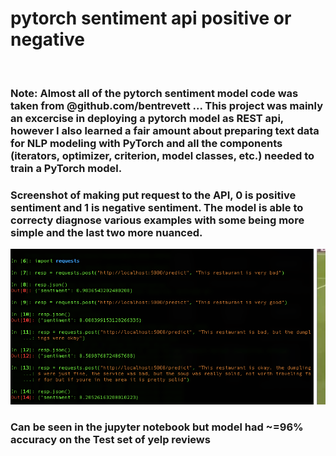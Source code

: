 # pytorch sentiment api positive or negative
&nbsp;
### Note: Almost all of the pytorch sentiment model code was taken from @github.com/bentrevett ... This project was mainly an excercise in deploying a pytorch model as REST api, however I also learned a fair amount about preparing text data for NLP modeling with PyTorch and all the components (iterators, optimizer, criterion, model classes, etc.) needed to train a PyTorch model. 


### Screenshot of making put request to the API, 0 is positive sentiment and 1 is negative sentiment. The model is able to correcty diagnose various examples with some being more simple and the last two more nuanced. 
![Picture of api in action](https://github.com/sethweiland/pytorch_sentiment_api_positive_or_negative/blob/master/Screen%20Shot%202019-12-04%20at%2012.51.49%20PM.png)

### Can be seen in the jupyter notebook but model had ~=96% accuracy on the Test set of yelp reviews
